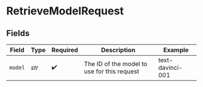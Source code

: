 # RetrieveModelRequest


## Fields

| Field                                       | Type                                        | Required                                    | Description                                 | Example                                     |
| ------------------------------------------- | ------------------------------------------- | ------------------------------------------- | ------------------------------------------- | ------------------------------------------- |
| `model`                                     | *str*                                       | :heavy_check_mark:                          | The ID of the model to use for this request | text-davinci-001                            |